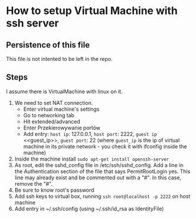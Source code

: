 # How to setup Virtual Machine with ssh server

## Persistence of this file
This file is not intented to be left in the repo.

## Steps

I assume there is VirtualMachine with linux on it.

1. We need to set NAT connection.
   * Enter virtual machine's settings
   * Go to networking tab
   * Hit extended/advanced
   * Enter Przekierowywanie portów
   * Add entry: `host ip`: 127.0.0.1, `host port`: 2222, `guest ip` <<guest_ip>>, `guest port`: 22
     (where `guest_ip` is the ip of virtual machine in its private network - you check it with ifconfig inside the machine)
2. Inside the machine install `sudo apt-get install openssh-server`
3. As root, edit the sshd_config file in /etc/ssh/sshd_config. 
     Add a line in the Authentication section of the file that says PermitRootLogin yes. 
     This line may already exist and be commented out with a "#". In this case, remove the "#".
4. Be sure to know root's password
5. Add ssh keys to virtual box, running `ssh root@localhost -p 2222` on host machine
6. Add entry in ~/.ssh/config (using ~/.ssh/id_rsa as IdentityFile)
 
